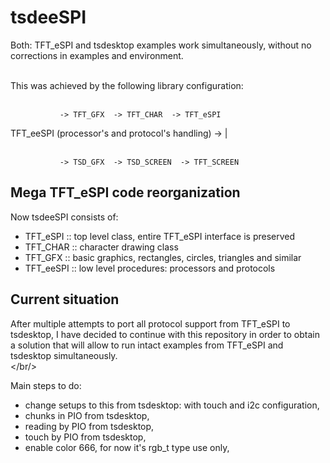 # tsdeeSPI

Both: TFT_eSPI and tsdesktop examples work simultaneously, without no corrections in examples and environment.<br/><br/>


This was achieved by the following library configuration:<br/><br/>

               -> TFT_GFX  -> TFT_CHAR  -> TFT_eSPI

  TFT_eeSPI (processor's and protocol's handling) -> |<br/><br/>

               -> TSD_GFX  -> TSD_SCREEN  -> TFT_SCREEN


## Mega TFT_eSPI code reorganization

Now tsdeeSPI consists of:

* TFT_eSPI  :: top level class, entire TFT_eSPI interface is preserved
* TFT_CHAR  :: character drawing class
* TFT_GFX   :: basic graphics, rectangles, circles, triangles and similar
* TFT_eeSPI :: low level procedures: processors and protocols

## Current situation

After multiple attempts to port all protocol support from TFT_eSPI to tsdesktop,
I have decided to continue with this repository in order to obtain a solution
that will allow to run intact examples from TFT_eSPI and tsdesktop simultaneously.<br/></br/>

Main steps to do:
- change setups to this from tsdesktop: with touch and i2c configuration,
- chunks in PIO from tsdesktop,
- reading by PIO from tsdesktop,
- touch by PIO from tsdesktop,
- enable color 666, for now it's rgb_t type use only,

